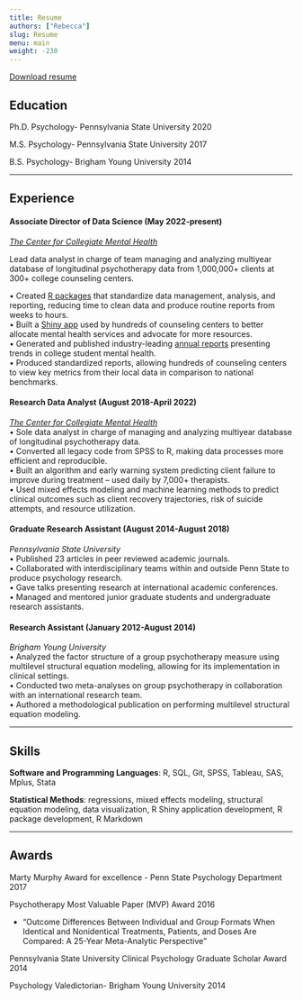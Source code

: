 ```yaml
---
title: Resume
authors: ["Rebecca"]
slug: Resume
menu: main
weight: -230
---
```


[Download resume](/files/Rebecca-Janis-Resume.pdf)

## Education
Ph.D. Psychology- Pennsylvania State University 2020

M.S. Psychology- Pennsylvania State University 2017

B.S. Psychology- Brigham Young University 2014

---

## Experience
#### Associate Director of Data Science (May 2022-present)
*[The Center for Collegiate Mental Health](https://ccmh.psu.edu)*  

Lead data analyst in charge of team managing and analyzing multiyear database of longitudinal psychotherapy data from 1,000,000+ clients at 300+ college counseling centers. 

•	Created [R packages](https://github.com/CCMH-PSU/CCMHr) that standardize data management, analysis, and reporting, reducing time to clean data and produce routine reports from weeks to hours.  
•	Built a [Shiny app](https://ccmh.shinyapps.io/CLI-app/) used by hundreds of counseling centers to better allocate mental health services and advocate for more resources.  
•	Generated and published industry-leading [annual reports](https://ccmh.psu.edu/annual-reports) presenting trends in college student mental health.  
•	Produced standardized reports, allowing hundreds of counseling centers to view key metrics from their local data in comparison to national benchmarks.  


#### Research Data Analyst (August 2018-April 2022)
*[The Center for Collegiate Mental Health](https://ccmh.psu.edu)*  
• Sole data analyst in charge of managing and analyzing multiyear database of longitudinal psychotherapy data.  
•	Converted all legacy code from SPSS to R, making data processes more efficient and reproducible.  
•	Built an algorithm and early warning system predicting client failure to improve during treatment – used daily by 7,000+ therapists.  
•	Used mixed effects modeling and machine learning methods to predict clinical outcomes such as client recovery trajectories, risk of suicide attempts, and resource utilization. 


#### Graduate Research Assistant (August 2014-August 2018)
*Pennsylvania State University*  
•	Published 23 articles in peer reviewed academic journals.  
•	Collaborated with interdisciplinary teams within and outside Penn State to produce psychology research.  
•	Gave talks presenting research at international academic conferences.  
•	Managed and mentored junior graduate students and undergraduate research assistants.  


#### Research Assistant (January 2012-August 2014)
*Brigham Young University*  
•	Analyzed the factor structure of a group psychotherapy measure using multilevel structural equation modeling, allowing for its implementation in clinical settings.  
•	Conducted two meta-analyses on group psychotherapy in collaboration with an international research team.  
•	Authored a methodological publication on performing multilevel structural equation modeling.  

---

## Skills

**Software and Programming Languages**: R, SQL, Git, SPSS, Tableau, SAS, Mplus, Stata  

**Statistical Methods**: regressions, mixed effects modeling, structural equation modeling, data visualization, R Shiny application development, R package development, R Markdown

---

## Awards

Marty Murphy Award for excellence - Penn State Psychology Department 2017

Psychotherapy Most Valuable Paper (MVP) Award 2016

- “Outcome Differences Between Individual and Group Formats When Identical and Nonidentical Treatments, Patients, and Doses Are Compared: A 25-Year Meta-Analytic Perspective”

Pennsylvania State University Clinical Psychology Graduate Scholar Award 2014

Psychology Valedictorian- Brigham Young University 2014


